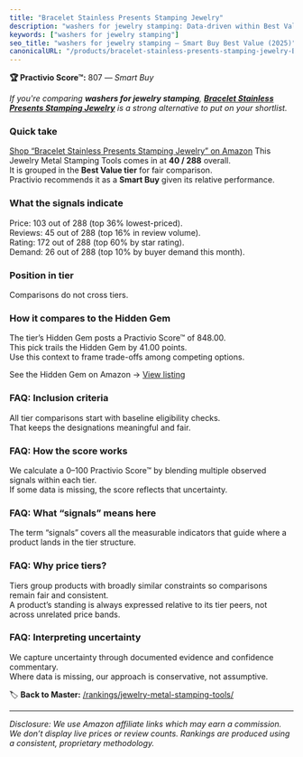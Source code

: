 ```yaml
---
title: "Bracelet Stainless Presents Stamping Jewelry"
description: "washers for jewelry stamping: Data-driven within Best Value ranking using the Practivio Score™. Positioned by quality, value, demand, findability, momentum."
keywords: ["washers for jewelry stamping"]
seo_title: "washers for jewelry stamping — Smart Buy Best Value (2025)"
canonicalURL: "/products/bracelet-stainless-presents-stamping-jewelry-B0842QHSTY/"
---
```


**🏆 Practivio Score™:** 807 — _Smart Buy_


*If you're comparing **washers for jewelry stamping**, **[Bracelet Stainless Presents Stamping Jewelry](https://www.amazon.com/dp/B0842QHSTY?tag=practivio-20)** is a strong alternative to put on your shortlist.*
### Quick take
[Shop “Bracelet Stainless Presents Stamping Jewelry” on Amazon](https://www.amazon.com/dp/B0842QHSTY?tag=practivio-20)
This Jewelry Metal Stamping Tools comes in at **40 / 288** overall.  
It is grouped in the **Best Value tier** for fair comparison.  
Practivio recommends it as a **Smart Buy** given its relative performance.

### What the signals indicate
Price: 103 out of 288 (top 36% lowest-priced).  
Reviews: 45 out of 288 (top 16% in review volume).  
Rating: 172 out of 288 (top 60% by star rating).  
Demand: 26 out of 288 (top 10% by buyer demand this month).

### Position in tier
Comparisons do not cross tiers.

### How it compares to the Hidden Gem
The tier’s Hidden Gem posts a Practivio Score™ of 848.00.  
This pick trails the Hidden Gem by 41.00 points.  
Use this context to frame trade-offs among competing options.  

See the Hidden Gem on Amazon → [View listing](https://www.amazon.com/dp/B07WNR8Y2L?tag=practivio-20)

### FAQ: Inclusion criteria
All tier comparisons start with baseline eligibility checks.  
That keeps the designations meaningful and fair.

### FAQ: How the score works
We calculate a 0–100 Practivio Score™ by blending multiple observed signals within each tier.  
If some data is missing, the score reflects that uncertainty.

### FAQ: What “signals” means here
The term “signals” covers all the measurable indicators that guide where a product lands in the tier structure.

### FAQ: Why price tiers?
Tiers group products with broadly similar constraints so comparisons remain fair and consistent.  
A product’s standing is always expressed relative to its tier peers, not across unrelated price bands.

### FAQ: Interpreting uncertainty
We capture uncertainty through documented evidence and confidence commentary.  
Where data is missing, our approach is conservative, not assumptive.


🏷️ **Back to Master:** [/rankings/jewelry-metal-stamping-tools/](/rankings/jewelry-metal-stamping-tools/)

---
_Disclosure: We use Amazon affiliate links which may earn a commission. We don’t display live prices or review counts. Rankings are produced using a consistent, proprietary methodology._
